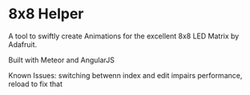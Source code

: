 8x8 Helper
==========

A tool to swiftly create Animations for the excellent 8x8 LED Matrix by Adafruit.

Built with Meteor and AngularJS

Known Issues: switching betwenn index and edit impairs performance, reload to fix that
 